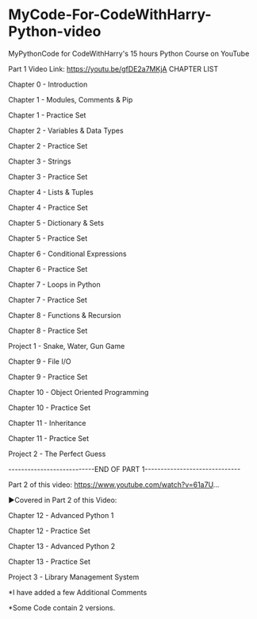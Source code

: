# MyCode-For-CodeWithHarry-Python-video

MyPythonCode for CodeWithHarry's 15 hours Python Course on YouTube 

Part 1 Video Link: https://youtu.be/gfDE2a7MKjA
CHAPTER LIST

Chapter 0 - Introduction

Chapter 1 - Modules, Comments & Pip

Chapter 1 - Practice Set

Chapter 2 - Variables & Data Types

Chapter 2 - Practice Set

Chapter 3 - Strings

Chapter 3 - Practice Set

Chapter 4 - Lists & Tuples

Chapter 4 - Practice Set

Chapter 5 - Dictionary & Sets

Chapter 5 - Practice Set

Chapter 6 - Conditional Expressions

Chapter 6 - Practice Set

Chapter 7 - Loops in Python

Chapter 7 - Practice Set

Chapter 8 - Functions & Recursion

Chapter 8 - Practice Set

Project 1 - Snake, Water, Gun Game

Chapter 9 - File I/O

Chapter 9 - Practice Set

Chapter 10 - Object Oriented Programming

Chapter 10 - Practice Set

Chapter 11 - Inheritance

Chapter 11 - Practice Set

Project 2 - The Perfect Guess

---------------------------END OF PART 1------------------------------

Part 2 of this video: https://www.youtube.com/watch?v=61a7U...

►Covered in Part 2 of this Video:

Chapter 12 - Advanced Python 1

Chapter 12 - Practice Set

Chapter 13 - Advanced Python 2

Chapter 13 - Practice Set

Project 3 - Library Management System


*I have added a few Additional Comments 

*Some Code contain 2 versions.
